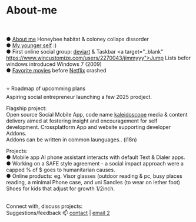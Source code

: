 # About-me<br><br>

 ● <a target="_blank" href="https://bowhip.org/aboutMe">About me</a> Honeybee habitat & coloney collaps dissorder<br>
 ● <a target="_blank" href="https://bowhip.org/origins_of_addiction">My younger self</a> :)<br>
 ● First online social group: <a target="_blank" href="https://letterboxd.com/qp5/lists/">deviart</a> & Taskbar <a target="_blank" https://www.wincustomize.com/users/2270043/jimmyyy">Jump Lists</a> befor windows introduced Windows 7 (2009)<br>
 ● <a target="_blank" href="https://letterboxd.com/qp5/lists/">Favorite movies</a> before <a target="_blank" href="https://bowhip.org/testimonial">Netflix</a> crashed<br><br>

⭐ Roadmap of upcomming plans <br>
Aspiring social entrepreneur launching a few 2025 prodject. <br>

Flagship project:<br>
Open source Social Mobile App, code name <a href="https://github.com/qp5/kaleidoscope">kaleidoscope</a> media & content delivery aimed at fostering insight and encouragement for self development. Crossplatform App and website supporting developer Addons.<br>
Addons can be written in common launguages.. (i18n) 

Projects:<br>
 ● Mobile app AI <a style="text-decoration: none" href="https://github.com/qp5/bowHip_app">phone assistant</a> interacts with default Text & Dialer apps.<br>
 ● Working on a SAFE style agreement - a social impact approach were a capped % of $ goes to humanitarian causes.<br>
 ● Online products: eg. Visor glasses (outdoor reading & pc, busy places reading, a minimal Phone case, and uni Sandles (to wear on iether foot) Shoes for kids that adjust for growth 1/2inch.<br><br>



Connect with, discuss projects:<br>
Suggestions/feedback 📫 <a href="mailto: adkinscc@gmail.com">contact</a> | <a href="mailto: support@bowhip.org">email 2</a><br>

